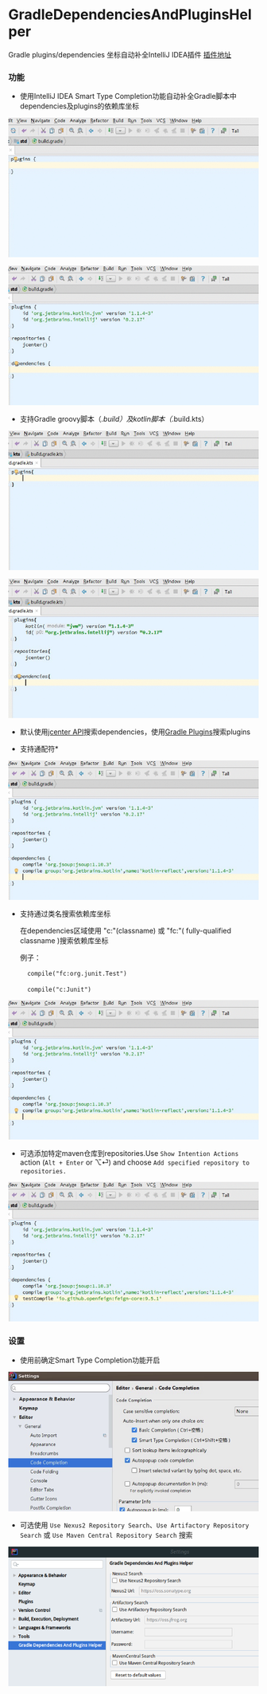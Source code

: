 # GradleDependenciesAndPluginsHelper

Gradle plugins/dependencies 坐标自动补全IntelliJ IDEA插件 [插件地址](https://plugins.jetbrains.com/plugin/10033-gradle-dependencies-and-plugins-helper)


### 功能

* 使用IntelliJ IDEA Smart Type Completion功能自动补全Gradle脚本中dependencies及plugins的依赖库坐标

![](doc/images/plugins.gif)

![](doc/images/dependencies.gif)

* 支持Gradle groovy脚本（*.build）及kotlin脚本（*.build.kts）

![](doc/images/plugins.kts.gif)

![](doc/images/dependencies.kts.gif)


* 默认使用[jcenter API](https://bintray.comdocs/api/)搜索dependencies，使用[Gradle Plugins](https://plugins.gradle.org)搜索plugins

* 支持通配符*

![](doc/images/wildcard.gif)

* 支持通过类名搜索依赖库坐标
    
    在dependencies区域使用 "c:"(classname) 或 "fc:"( fully-qualified classname )搜索依赖库坐标
    
    例子：
    
        compile("fc:org.junit.Test")
    
        compile("c:Junit")

![](doc/images/classname-query.gif)

* 可选添加特定maven仓库到repositories.Use `Show Intention Actions` action (`Alt + Enter` or ⌥⏎) and choose `Add specified repository to repositories.`

![](doc/images/add-repo.gif)

### 设置

* 使用前确定Smart Type Completion功能开启

![](doc/images/smart-type-completion.png)

* 可选使用 `Use Nexus2 Repository Search`、`Use Artifactory Repository Search` 或  `Use Maven Central Repository Search` 搜索

![](doc/images/settings.png)


